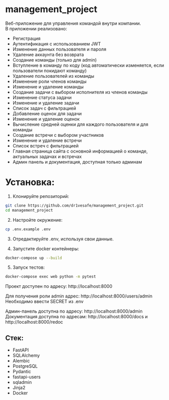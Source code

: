 # management_project
Веб-приложение для управления командой внутри компании. \
В приложении реализовано:
- Регистрация
- Аутентификация с использованием JWT
- Изменение данных пользователя и пароля
- Удаление аккаунта без возврата
- Создание команды (только для admin)
- Вступление в команду по коду (код автоматически изменяется, если пользователи покидают команду)
- Удаление пользователей из команды
- Изменение роли членов команды
- Изменение и удаление команды
- Создание задачи с выбором исполнителя из членов команды
- Изменение статуса задачи
- Изменение и удаление задачи
- Список задач с фильтрацией
- Добавление оценок для задачи
- Изменение и удаление оценок
- Вычисление средней оценки для каждого пользователя и для команды
- Создание встречи с выбором участников
- Изменение и удаление встречи
- Список встреч с фильтрацией
- Главная страница сайта с основной информацией о команде, актуальных задачах и встречах
- Админ панель и документация, доступная только админам

# Установка:

1. Клонируйте репозиторий:
```bash
git clone https://github.com/dr1vesafe/management_project.git
cd management_project
```

2. Настройте окружение:
```bash
cp .env.example .env
```

3. Отредактируйте .env, используя свои данные.

4. Запустите docker контейнеры:
```bash
docker-compose up --build
```

5. Запуск тестов:
```bash
docker-compose exec web python -m pytest
```

Проект доступен по адресу: http://localhost:8000

Для получения роли admin адрес: http://localhost:8000/users/admin \
Необходимо ввести SECRET из .env

Админ-панель доступна по адресу: http://localhost:8000/admin \
Документация доступна по адресам: http://localhost:8000/docs и http://localhost:8000/redoc

## Стек:
- FastAPI
- SQLAlchemy
- Alembic
- PostgreSQL
- Pydantic
- fastapi-users
- sqladmin
- Jinja2
- Docker
